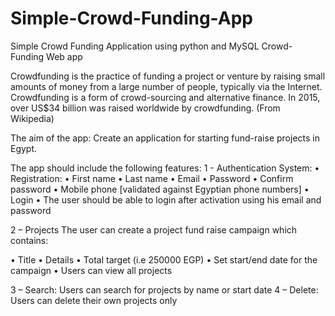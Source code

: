 # Simple-Crowd-Funding-App
Simple Crowd Funding Application using python and MySQL
Crowd-Funding Web app

Crowdfunding is the practice of funding a project or venture by raising small
amounts of money from a large number of people, typically via the Internet.
Crowdfunding is a form of crowd-sourcing and alternative finance. In 2015, over
US$34 billion was raised worldwide by crowdfunding. (From Wikipedia)

The aim of the app: Create an application for starting fund-raise projects in
Egypt.

The app should include the following features:
1 - Authentication System:
• Registration:
• First name
• Last name
• Email
• Password
• Confirm password
• Mobile phone [validated against Egyptian phone numbers]
• Login
• The user should be able to login after activation using his email and
password

2 – Projects
The user can create a project fund raise campaign which contains:

• Title
• Details
• Total target (i.e 250000 EGP)
• Set start/end date for the campaign
• Users can view all projects

3 – Search:
Users can search for projects by name or start date
4 – Delete:
Users can delete their own projects only
